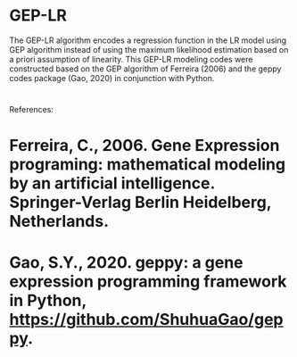 # GEP-LR
The GEP-LR algorithm encodes a regression function in the LR model using GEP algorithm instead of using the maximum likelihood estimation based on a priori assumption of linearity. This GEP-LR modeling codes were constructed based on the GEP algorithm of Ferreira (2006) and the geppy codes package (Gao, 2020) in conjunction with Python.
#
References: 
# Ferreira, C., 2006. Gene Expression programing: mathematical modeling by an artificial intelligence. Springer-Verlag Berlin Heidelberg, Netherlands. 
# Gao, S.Y., 2020. geppy: a gene expression programming framework in Python, https://github.com/ShuhuaGao/geppy.
